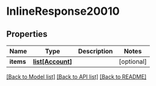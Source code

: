 # InlineResponse20010

## Properties
Name | Type | Description | Notes
------------ | ------------- | ------------- | -------------
**items** | [**list[Account]**](Account.md) |  | [optional] 

[[Back to Model list]](../README.md#documentation-for-models) [[Back to API list]](../README.md#documentation-for-api-endpoints) [[Back to README]](../README.md)


